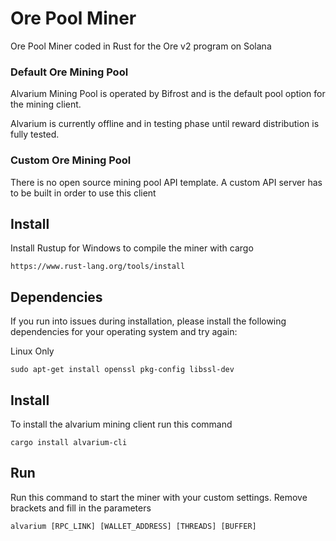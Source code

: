 # Ore Pool Miner
 Ore Pool Miner coded in Rust for the Ore v2 program on Solana

### Default Ore Mining Pool
Alvarium Mining Pool is operated by Bifrost and is the default pool option for the mining client.

Alvarium is currently offline and in testing phase until reward distribution is fully tested.

### Custom Ore Mining Pool
There is no open source mining pool API template. A custom API server has to be built in order to use this client

## Install

Install Rustup for Windows to compile the miner with cargo
```
https://www.rust-lang.org/tools/install
```
## Dependencies

If you run into issues during installation, please install the following dependencies for your operating system and try again:

Linux Only
```
sudo apt-get install openssl pkg-config libssl-dev
```

## Install

To install the alvarium mining client run this command

```
cargo install alvarium-cli
```

## Run

Run this command to start the miner with your custom settings. Remove brackets and fill in the parameters
```
alvarium [RPC_LINK] [WALLET_ADDRESS] [THREADS] [BUFFER]
```

